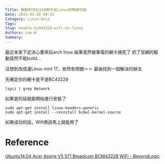 ```yaml
---
Title: 驅動BCM43228網卡在Linux的無線功能
Date: 2015-01-28 08:52
Category: Linux-Unix
Tags: 
Slug: enable-bcm43228-wifi-on-linux
Authors: Lee-W
Summary: 
---
```


最近本來下定決心要來玩arch linux
結果竟然被筆電的網卡搞死了
抓了官網的驅動竟然不能build...

沒想到改成灌Linux mint 17，依然有問題＝＝
最後找到一個解決的辦法
<!--more-->

先確定你的網卡是不是BC43228
```shell
lspci | grep Network
```

如果是的話就能開始進行安裝了
```shell
sudo apt-get install linux-headers-generic
sudo apt-get install --reinstall bcmwl-kernel-source
```
如果成功的話，Wifi應該馬上就能用了

# Reference
[Ubuntu14.04 Acer Aspire V5 571 Broadcom BCM43228 WiFi - BeyondLogic](http://wiki.beyondlogic.org/index.php?title=Ubuntu14.04_Acer_Aspire_V5_571_Broadcom_BCM43228_WiFi)